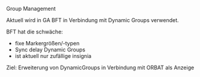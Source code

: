 Group Management

Aktuell wird in GA BFT in Verbindung mit Dynamic Groups verwendet.

BFT hat die schwäche:
* fixe Markergrößen/-typen
* Sync delay
Dynamic Groups
* ist aktuell nur zufällige insignia

Ziel:
Erweiterung von DynamicGroups in Verbindung mit ORBAT als Anzeige
